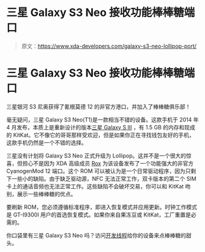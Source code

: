 # 三星 Galaxy S3 Neo 接收功能棒棒糖端口

> 原文：<https://www.xda-developers.com/galaxy-s3-neo-lollipop-port/>

# 三星 Galaxy S3 Neo 接收功能棒棒糖端口

三星银河 S3 尼奥获得了氰根莫德 12 的非官方港口，并加入了棒棒糖俱乐部！

毫无疑问，三星 Galaxy S3 Neo(T1)是一款相当不错的设备。这款手机于 2014 年 4 月发布，本质上是重新设计的版本[三星 Galaxy S III](http://forum.xda-developers.com/galaxy-s3) ，有 1.5 GB 的内存和现成的 KitKat。它不像它的哥哥那样受欢迎，但是如果你正在寻找钱包友好的手机，这款手机仍然是一个不错的选择。

三星没有计划将 Galaxy S3 Neo 正式升级为 Lollipop。这并不是一个很大的惊喜，但担心不是因为 XDA 高级成员 [Rox](http://forum.xda-developers.com/member.php?u=4947931) 为该设备发布了一个功能强大的非官方 CyanogenMod 12 端口。这个 ROM 可以被认为是一个日常驱动程序，因为只剩下一些小的缺陷。由于缺乏驱动源，NFC 无法正常工作，双卡版本的第二个 SIM 卡上的通话音频也无法正常工作。这些缺陷不会破坏交易，你可以和 KitKat 吻别，展示一些棒棒糖的优点。

要刷新 ROM，您必须遵循标准程序，即进入恢复模式并应用更新。时钟工作模式是 GT-I9300I 用户的首选恢复模式。如果你来自果冻豆或 KitKat，工厂重置是必需的。

你口袋里有三星 Galaxy S3 Neo 吗？访问[开发线程](http://forum.xda-developers.com/galaxy-s3-neo/orig-development/rom-cyanogenmod-12-s3-neo-t2983109)给你的设备来点棒棒糖的甜头。